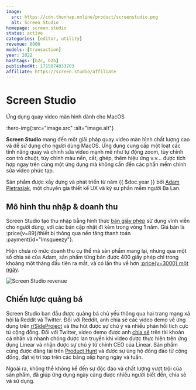```yaml
---
image:
  src: https://cdn.thunhap.online/product/screenstudio.png
  alt: Screen Studio
homepage: screen.studio
status: active
categories: [editor, utility]
revenue: 0000
models: [transaction]
year: 2022
hashtags: [b2c, b2b]
publishedAt: 1715074033703
affiliate: https://screen.studio/affiliate
---
```


# Screen Studio

Ứng dụng quay video màn hình dành cho MacOS

:hero-img{:src="image.src" :alt="image.alt"}

__Screen Studio__ mang đến một giải pháp quay video màn hình chất lượng cao và dễ sử dụng cho người dùng MacOS. Ứng dụng cung cấp một loạt các tính năng quay và chỉnh sửa video mạnh mẽ như tự động zoom, tùy chỉnh con trỏ chuột, tùy chỉnh màu nền, cắt, ghép, thêm hiệu ứng v.v... được tích hợp ngay trên cùng một ứng dụng mà không cần đến các phần mềm chỉnh sửa video phức tạp.

Sản phẩm được xây dựng và phát triển từ năm {{ $doc.year }} bởi [Adam Pietrasiak](https://twitter.com/pie6k), một chuyên gia thiết kế UX và kỹ sư phần mềm người Ba Lan.

## Mô hình thu nhập & doanh thu

Screen Studio tạo thu nhập bằng hình thức [bán giấy phép](https://www.screen.studio/#pricing) sử dụng vĩnh viễn cho người dùng, với các bản cập nhật đi kèm trong vòng 1 năm. Giá bán là :price{v=89}/thiết bị thông qua nền tảng thanh toán :payment{id="lmsqueezy"}.

Hiện chưa rõ mức doanh thu cụ thể mà sản phẩm mang lại, nhưng qua một số chia sẻ của Adam, sản phẩm từng bán được 400 giấy phép chỉ trong khoảng một tháng đầu tiên ra mắt, và có lần thu về hơn [:price{v=3000} một ngày](https://twitter.com/pie6k/status/1610782639841226752).

![Screen Studio revenue](https://pbs.twimg.com/media/FlqmRX7XEAEyZ_x?format=jpg&name=large)

## Chiến lược quảng bá

Screen Studio ban đầu được quảng bá chủ yếu thông qua hai trang mạng xã hội là Reddit và Twitter. Đối với Reddit, anh chia sẻ các video demo về ứng dụng trên [r/SideProject](https://www.reddit.com/r/SideProject/) và thu hút được sự chú ý và nhiều phản hồi tích cực từ cộng đồng. Đối với Twitter, video demo được anh [chia sẻ](https://twitter.com/pie6k/status/1586214209741889537) trên tài khoản cá nhân và nhanh chóng được lan truyền khi video được thực hiện trên ứng dụng Linear và nhận được sự chú ý từ chính CEO của Linear. Sản phẩm cũng được đăng tải trên [Product Hunt](https://www.producthunt.com/posts/screen-studio) và được sự ủng hộ đông đảo từ cộng đồng, đạt vị trí top trên các bảng xếp hạng ngày và tuần.

Ngoài ra, không thể không kể đến sự độc đáo và chất lượng vượt trội của sản phẩm, đã giúp ứng dụng ngày càng được nhiều người biết đến, chia sẻ và sử dụng.
